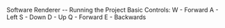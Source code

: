 Software Renderer -- Running the Project
Basic Controls:
W - Forward
A - Left
S - Down
D - Up
Q - Forward
E - Backwards

